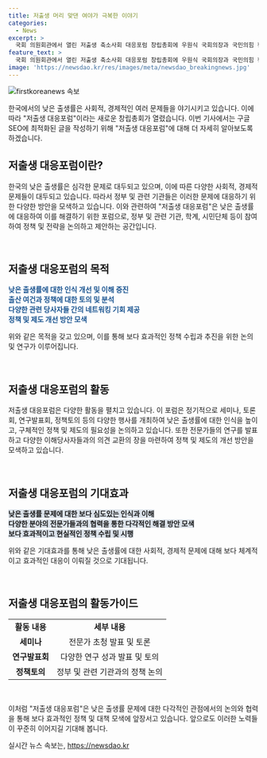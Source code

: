 ```yaml
---
title: 저출생 머리 맞댄 여야가 극복한 이야기
categories:
  - News
excerpt: >
  국회 의원회관에서 열린 저출생 축소사회 대응포럼 창립총회에 우원식 국회의장과 국민의힘 황우여 비대위원장, 추경호 원내대표, 민주당의 백혜련, 김정재 의원이 참석했다. 
feature_text: >
  국회 의원회관에서 열린 저출생 축소사회 대응포럼 창립총회에 우원식 국회의장과 국민의힘 황우여 비대위원장, 추경호 원내대표, 민주당의 백혜련, 김정재 의원이 참석했다. 
image: 'https://newsdao.kr/res/images/meta/newsdao_breakingnews.jpg'
---
```


<p><img src="https://newsdao.kr/res/images/meta/newsdao_breakingnews.jpg" alt="firstkoreanews 속보" /></p>

<p>한국에서의 낮은 출생률은 사회적, 경제적인 여러 문제들을 야기시키고 있습니다. 이에 따라 "저출생 대응포럼"이라는 새로운 창립총회가 열렸습니다. 이번 기사에서는 구글 SEO에 최적화된 글을 작성하기 위해 "저출생 대응포럼"에 대해 더 자세히 알아보도록 하겠습니다. </p>

<h2 data-ke-size="size26">저출생 대응포럼이란?</h2>

<p>한국의 낮은 출생률은 심각한 문제로 대두되고 있으며, 이에 따른 다양한 사회적, 경제적 문제들이 대두되고 있습니다. 따라서 정부 및 관련 기관들은 이러한 문제에 대응하기 위한 다양한 방안을 모색하고 있습니다. 이와 관련하여 "저출생 대응포럼"은 낮은 출생률에 대응하여 이를 해결하기 위한 포럼으로, 정부 및 관련 기관, 학계, 시민단체 등이 참여하여 정책 및 전략을 논의하고 제안하는 공간입니다.</p>

<p data-ke-size="size16">&nbsp;</p>

<h2 data-ke-size="size26">저출생 대응포럼의 목적</h2>

<p><b><span style="color: #1a5490;">낮은 출생률에 대한 인식 개선 및 이해 증진</span></b><br>
<b><span style="color: #1a5490;">출산 여건과 정책에 대한 토의 및 분석</span></b><br>
<b><span style="color: #1a5490;">다양한 관련 당사자들 간의 네트워킹 기회 제공</span></b><br>
<b><span style="color: #1a5490;">정책 및 제도 개선 방안 모색</span></b><br></p>

<p>위와 같은 목적을 갖고 있으며, 이를 통해 보다 효과적인 정책 수립과 추진을 위한 논의 및 연구가 이루어집니다. </p>

<p data-ke-size="size16">&nbsp;</p>

<h2 data-ke-size="size26">저출생 대응포럼의 활동</h2>

<p>저출생 대응포럼은 다양한 활동을 펼치고 있습니다. 이 포럼은 정기적으로 세미나, 토론회, 연구발표회, 정책토의 등의 다양한 행사를 개최하여 낮은 출생률에 대한 인식을 높이고, 구체적인 정책 및 제도의 필요성을 논의하고 있습니다. 또한 전문가들의 연구를 발표하고 다양한 이해당사자들과의 의견 교환의 장을 마련하여 정책 및 제도의 개선 방안을 모색하고 있습니다.</p>

<p data-ke-size="size16">&nbsp;</p>

<h2 data-ke-size="size26">저출생 대응포럼의 기대효과</h2>

<p><b><span style="background-color: #21538527;">낮은 출생률 문제에 대한 보다 심도있는 인식과 이해</span></b><br>
<b><span style="background-color: #21538527;">다양한 분야의 전문가들과의 협력을 통한 다각적인 해결 방안 모색</span></b><br>
<b><span style="background-color: #21538527;">보다 효과적이고 현실적인 정책 수립 및 시행</span></b><br></p>

<p>위와 같은 기대효과를 통해 낮은 출생률에 대한 사회적, 경제적 문제에 대해 보다 체계적이고 효과적인 대응이 이뤄질 것으로 기대됩니다. </p>

<p data-ke-size="size16">&nbsp;</p>

<h2 data-ke-size="size26">저출생 대응포럼의 활동가이드</h2>

<table>
        <tbody>
          <tr>
            <td style="text-align: center; height: 17px;"><b>활동 내용</b></td>
            <td style="text-align: center; height: 17px;"><b>세부 내용</b></td>
          </tr>
          <tr>
            <td style="text-align: center; height: 17px;"><b>세미나</b></td>
            <td style="text-align: center; height: 17px;">전문가 초청 발표 및 토론</td>
          </tr>
          <tr>
            <td style="text-align: center; height: 17px;"><b>연구발표회</b></td>
            <td style="text-align: center; height: 17px;">다양한 연구 성과 발표 및 토의</td>
          </tr>
          <tr>
            <td style="text-align: center; height: 17px;"><b>정책토의</b></td>
            <td style="text-align: center; height: 17px;">정부 및 관련 기관과의 정책 논의</td>
          </tr>
        </tbody>
      </table>

<p data-ke-size="size16">&nbsp;</p>

<p>이처럼 "저출생 대응포럼"은 낮은 출생률 문제에 대한 다각적인 관점에서의 논의와 협력을 통해 보다 효과적인 정책 및 대책 모색에 앞장서고 있습니다. 앞으로도 이러한 노력들이 꾸준히 이어지길 기대해 봅니다.</p>
실시간 뉴스 속보는, <a href="https://newsdao.kr" rel="dofollow">https://newsdao.kr</a>


